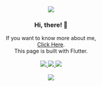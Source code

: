 <div align=center>
	<img src="https://capsule-render.vercel.app/api?type=waving&color=auto&height=200&section=header&text=Ethan-OH's%20Github&fontSize=50" />
</div>
<div align=center>
	<h3>Hi, there! 👋</h3>
</div>
<div align=center>
	If you want to know more about me,
	<br>
	<a href="http://ethan-oh.github.io">Click Here</a>.
	<br>This page is built with Flutter.
</div>

<br>

<div align=center>
	<a href="mailto:osm6227@gmail.com">
		<img src="https://img.shields.io/badge/GMail-4285F4?style=for-the-badge&logo=Google&logoColor=white" />
	</a>
	<a href="https://ethan-oh.notion.site/dfc9c2edcc1345cb90d11d4261bd0a79?pvs=4">
		<img src="https://img.shields.io/badge/Notion-000000?style=for-the-badge&logo=Notion&logoColor=white" />
	</a>
	<a href="https://www.youtube.com/@ethan-oh">
		<img src="https://img.shields.io/badge/Youtube-EE0000?style=for-the-badge&logo=Youtube&logoColor=white" />
	</a>
	<br>
</div>
<br>
<div align=center>
	<!--Hits 설정 -->
<a href="https://github.com/Ethan-OH">
	<img src="https://hits.seeyoufarm.com/api/count/incr/badge.svg?url=https%3A%2F%2Fgithub.com%2FEthan-OH&count_bg=%2379C83D&title_bg=%23555555&icon=&icon_color=%23E7E7E7&title=hits&edge_flat=false"/>
</a>
<br>
<br>
